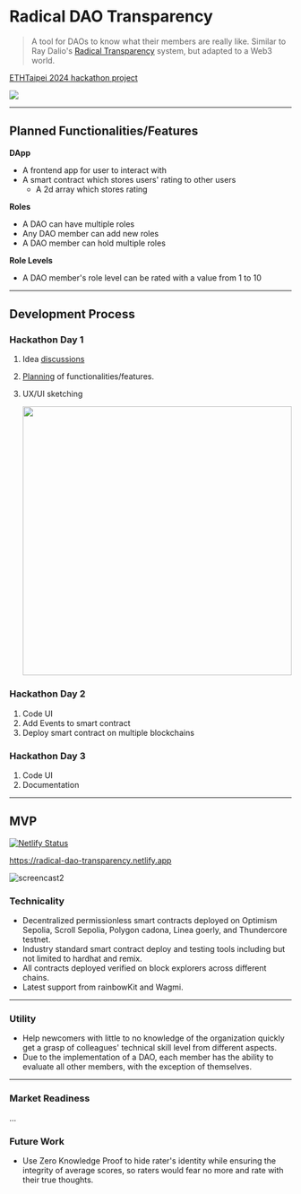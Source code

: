 # Radical DAO Transparency

> A tool for DAOs to know what their members are really like. Similar to Ray Dalio's [Radical Transparency](https://www.youtube.com/watch?v=3kUQlAUoDPw#t=13m10s) system, but adapted to a Web3 world.

[ETHTaipei 2024 hackathon project](https://taikai.network/ethtaipei/hackathons/hackathon-2024/projects/cltxxre4v0dxrwc01dvzpubvt)

![](https://taikai.azureedge.net/nCDM8OtyC2WZ5YH-WlKvrr9k5i6XfaYOauEhsQsIS5Y/rs:fit:1920:0:0/aHR0cHM6Ly9zdG9yYWdlLmdvb2dsZWFwaXMuY29tL3RhaWthaS1zdG9yYWdlL2ltYWdlcy9hMWE3NTI1MC1lNWI2LTExZWUtYjcyZi1lZGQxNmZlNjM1MWNTY3JlZW5zaG90IDIwMjQtMDMtMTkgMTM0OTE1LnBuZw)

---

## Planned Functionalities/Features

**DApp**

- A frontend app for user to interact with
- A smart contract which stores users' rating to other users
  - A 2d array which stores rating

**Roles**

- A DAO can have multiple roles
- Any DAO member can add new roles
- A DAO member can hold multiple roles

**Role Levels**

- A DAO member's role level can be rated with a value from 1 to 10

---

## Development Process

### Hackathon Day 1

1. Idea [discussions](https://github.com/jo-elimu/ethtaipei2024-hackathon/discussions)
2. [Planning](https://github.com/jo-elimu/ethtaipei2024-hackathon/tree/main?tab=readme-ov-file#planned-functionalitiesfeatures) of functionalities/features.
3. UX/UI sketching

   <img src="https://github.com/jo-elimu/ethtaipei2024-hackathon/assets/1451036/88b2e931-f578-4284-a619-1fc2c02e15fd" width="480" />

### Hackathon Day 2

1. Code UI
2. Add Events to smart contract
3. Deploy smart contract on multiple blockchains

### Hackathon Day 3

1. Code UI
2. Documentation

---

## MVP

[![Netlify Status](https://api.netlify.com/api/v1/badges/e1e35207-0868-4b9b-8ea1-11cad4196107/deploy-status)](https://app.netlify.com/sites/radical-dao-transparency/deploys)

https://radical-dao-transparency.netlify.app

![screencast2](https://github.com/jo-elimu/ethtaipei2024-hackathon/assets/1451036/b77de0d2-33dd-4f84-b82a-5ac7acc517c2)

### Technicality

* Decentralized permissionless smart contracts deployed on Optimism Sepolia, Scroll Sepolia, Polygon cadona, Linea goerly, and Thundercore testnet.
* Industry standard smart contract deploy and testing tools including but not limited to hardhat and remix.
* All contracts deployed verified on block explorers across different chains.
* Latest support from rainbowKit and Wagmi.

---

### Utility

* Help newcomers with little to no knowledge of the organization quickly get a grasp of colleagues' technical skill level from different aspects.
* Due to the implementation of a DAO, each member has the ability to evaluate all other members, with the exception of themselves.

---

### Market Readiness

...

### Future Work

* Use Zero Knowledge Proof to hide rater's identity while ensuring the integrity of average scores, so raters would fear no more and rate with their true thoughts.